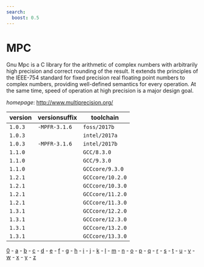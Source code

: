 ```yaml
---
search:
  boost: 0.5
---
```

# MPC

Gnu Mpc is a C library for the arithmetic of  complex numbers with arbitrarily high precision and correct  rounding of the result. It extends the principles of the IEEE-754  standard for fixed precision real floating point numbers to  complex numbers, providing well-defined semantics for every  operation. At the same time, speed of operation at high precision  is a major design goal.

*homepage*: <http://www.multiprecision.org/>

version | versionsuffix | toolchain
--------|---------------|----------
``1.0.3`` | ``-MPFR-3.1.6`` | ``foss/2017b``
``1.0.3`` |  | ``intel/2017a``
``1.0.3`` | ``-MPFR-3.1.6`` | ``intel/2017b``
``1.1.0`` |  | ``GCC/8.3.0``
``1.1.0`` |  | ``GCC/9.3.0``
``1.1.0`` |  | ``GCCcore/9.3.0``
``1.2.1`` |  | ``GCCcore/10.2.0``
``1.2.1`` |  | ``GCCcore/10.3.0``
``1.2.1`` |  | ``GCCcore/11.2.0``
``1.2.1`` |  | ``GCCcore/11.3.0``
``1.3.1`` |  | ``GCCcore/12.2.0``
``1.3.1`` |  | ``GCCcore/12.3.0``
``1.3.1`` |  | ``GCCcore/13.2.0``
``1.3.1`` |  | ``GCCcore/13.3.0``

[0](../0/index.md) - [a](../a/index.md) - [b](../b/index.md) - [c](../c/index.md) - [d](../d/index.md) - [e](../e/index.md) - [f](../f/index.md) - [g](../g/index.md) - [h](../h/index.md) - [i](../i/index.md) - [j](../j/index.md) - [k](../k/index.md) - [l](../l/index.md) - [m](../m/index.md) - [n](../n/index.md) - [o](../o/index.md) - [p](../p/index.md) - [q](../q/index.md) - [r](../r/index.md) - [s](../s/index.md) - [t](../t/index.md) - [u](../u/index.md) - [v](../v/index.md) - [w](../w/index.md) - [x](../x/index.md) - [y](../y/index.md) - [z](../z/index.md)

